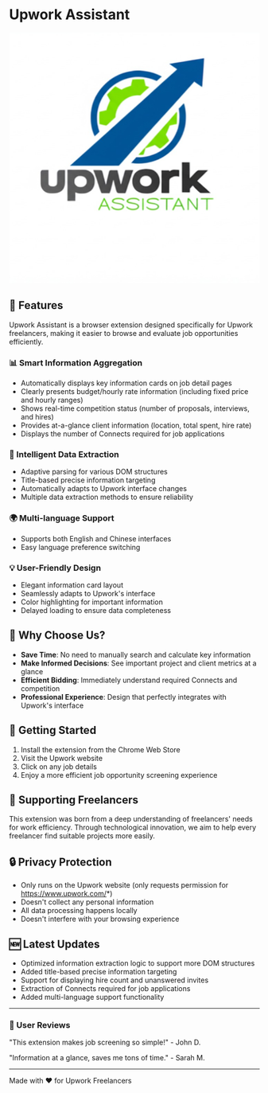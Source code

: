 # Upwork Assistant

![Upwork Assistant Logo](assets/icon.png)

## 🌟 Features

Upwork Assistant is a browser extension designed specifically for Upwork freelancers, making it easier to browse and evaluate job opportunities efficiently.

### 📊 Smart Information Aggregation
- Automatically displays key information cards on job detail pages
- Clearly presents budget/hourly rate information (including fixed price and hourly ranges)
- Shows real-time competition status (number of proposals, interviews, and hires)
- Provides at-a-glance client information (location, total spent, hire rate)
- Displays the number of Connects required for job applications

### 🧠 Intelligent Data Extraction
- Adaptive parsing for various DOM structures
- Title-based precise information targeting
- Automatically adapts to Upwork interface changes
- Multiple data extraction methods to ensure reliability

### 🌍 Multi-language Support
- Supports both English and Chinese interfaces
- Easy language preference switching

### 💡 User-Friendly Design
- Elegant information card layout
- Seamlessly adapts to Upwork's interface
- Color highlighting for important information
- Delayed loading to ensure data completeness

## 🎯 Why Choose Us?

- **Save Time**: No need to manually search and calculate key information
- **Make Informed Decisions**: See important project and client metrics at a glance
- **Efficient Bidding**: Immediately understand required Connects and competition
- **Professional Experience**: Design that perfectly integrates with Upwork's interface

## 🚀 Getting Started

1. Install the extension from the Chrome Web Store
2. Visit the Upwork website
3. Click on any job details
4. Enjoy a more efficient job opportunity screening experience

## 💪 Supporting Freelancers

This extension was born from a deep understanding of freelancers' needs for work efficiency. Through technological innovation, we aim to help every freelancer find suitable projects more easily.

## 🔒 Privacy Protection

- Only runs on the Upwork website (only requests permission for https://www.upwork.com/*)
- Doesn't collect any personal information
- All data processing happens locally
- Doesn't interfere with your browsing experience

## 🆕 Latest Updates

- Optimized information extraction logic to support more DOM structures
- Added title-based precise information targeting
- Support for displaying hire count and unanswered invites
- Extraction of Connects required for job applications
- Added multi-language support functionality

---

### 🌟 User Reviews

"This extension makes job screening so simple!" - John D.

"Information at a glance, saves me tons of time." - Sarah M.

---

Made with ❤️ for Upwork Freelancers